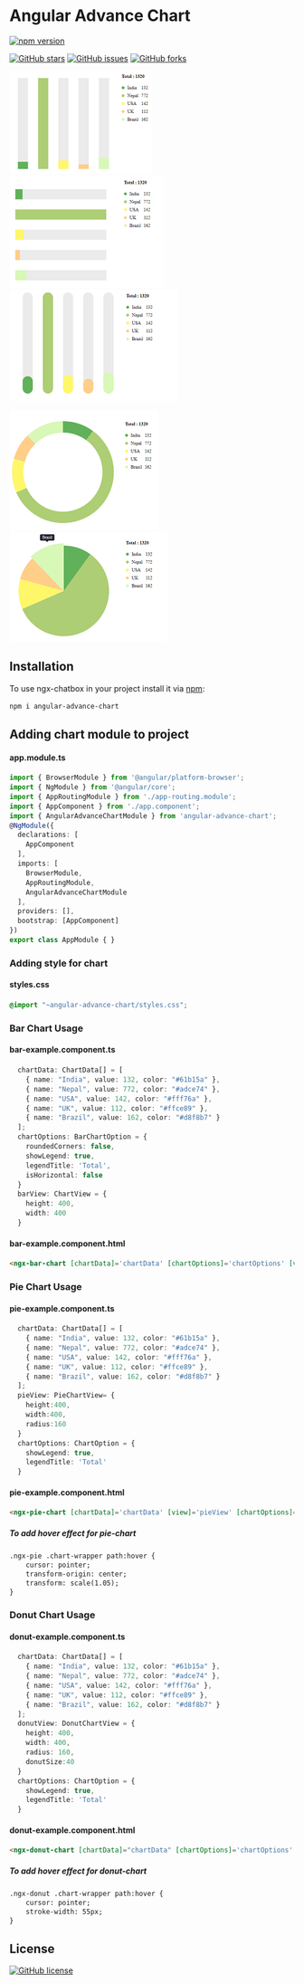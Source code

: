 # Angular Advance Chart


[![npm version](https://badge.fury.io/js/angular-advance-chart.svg)](https://badge.fury.io/js/angular-advance-chart)

[![GitHub stars](https://img.shields.io/github/stars/SomeshKb/Angular-Advance-Chart)](https://github.com/SomeshKb/Angular-Advance-Chart/stargazers)
[![GitHub issues](https://img.shields.io/github/issues/SomeshKb/Angular-Advance-Chart)](https://github.com/SomeshKb/Angular-Advance-Chart/issues)
[![GitHub forks](https://img.shields.io/github/forks/SomeshKb/Angular-Advance-Chart)](https://github.com/SomeshKb/Angular-Advance-Chart/network)

![alt text](https://github.com/SomeshKb/Angular-Advance-Chart/blob/main/images/bar-graph.png?raw=true)
![alt text](https://github.com/SomeshKb/Angular-Advance-Chart/blob/main/images/horizontal-bar-graph.png?raw=true)
![alt text](https://github.com/SomeshKb/Angular-Advance-Chart/blob/main/images/rounded-bar-graph.png?raw=true)

![alt text](https://github.com/SomeshKb/angular-advance-chart/blob/main/images/donut-chart.png?raw=true)
![alt text](https://github.com/SomeshKb/angular-advance-chart/blob/main/images/pie-chart.png?raw=true)

## Installation

To use ngx-chatbox in your project install it via [npm](https://www.npmjs.com/package/angular-advance-chart):

```bash
npm i angular-advance-chart
```

## Adding chart module to project

#### app.module.ts
```typescript
import { BrowserModule } from '@angular/platform-browser';
import { NgModule } from '@angular/core';
import { AppRoutingModule } from './app-routing.module';
import { AppComponent } from './app.component';
import { AngularAdvanceChartModule } from 'angular-advance-chart';
@NgModule({
  declarations: [
    AppComponent
  ],
  imports: [
    BrowserModule,
    AppRoutingModule,
    AngularAdvanceChartModule
  ],
  providers: [],
  bootstrap: [AppComponent]
})
export class AppModule { }
```

### Adding style for chart 
#### styles.css 
```css
@import "~angular-advance-chart/styles.css";

```


### Bar Chart Usage

#### bar-example.component.ts
```typescript
  chartData: ChartData[] = [
    { name: "India", value: 132, color: "#61b15a" },
    { name: "Nepal", value: 772, color: "#adce74" },
    { name: "USA", value: 142, color: "#fff76a" },
    { name: "UK", value: 112, color: "#ffce89" },
    { name: "Brazil", value: 162, color: "#d8f8b7" }
  ];
  chartOptions: BarChartOption = {
    roundedCorners: false,
    showLegend: true,
    legendTitle: 'Total',
    isHorizontal: false
  }
  barView: ChartView = {
    height: 400,
    width: 400
  }
```

#### bar-example.component.html
```HTML
<ngx-bar-chart [chartData]='chartData' [chartOptions]='chartOptions' [view]='barView' ></ngx-bar-chart>
```

### Pie Chart Usage

#### pie-example.component.ts
```typescript
  chartData: ChartData[] = [
    { name: "India", value: 132, color: "#61b15a" },
    { name: "Nepal", value: 772, color: "#adce74" },
    { name: "USA", value: 142, color: "#fff76a" },
    { name: "UK", value: 112, color: "#ffce89" },
    { name: "Brazil", value: 162, color: "#d8f8b7" }
  ];
  pieView: PieChartView= {
    height:400,
    width:400,
    radius:160
  }
  chartOptions: ChartOption = {
    showLegend: true,
    legendTitle: 'Total'
  }
```

#### pie-example.component.html
```HTML
<ngx-pie-chart [chartData]='chartData' [view]='pieView' [chartOptions]='chartOptions'></ngx-pie-chart>
```
##### To add hover effect for pie-chart
```
.ngx-pie .chart-wrapper path:hover {
    cursor: pointer;
    transform-origin: center;
    transform: scale(1.05);
}
```

### Donut Chart Usage

#### donut-example.component.ts
```typescript
  chartData: ChartData[] = [
    { name: "India", value: 132, color: "#61b15a" },
    { name: "Nepal", value: 772, color: "#adce74" },
    { name: "USA", value: 142, color: "#fff76a" },
    { name: "UK", value: 112, color: "#ffce89" },
    { name: "Brazil", value: 162, color: "#d8f8b7" }
  ];
  donutView: DonutChartView = {
    height: 400,
    width: 400,
    radius: 160,
    donutSize:40
  }
  chartOptions: ChartOption = {
    showLegend: true,
    legendTitle: 'Total'
  }

```

#### donut-example.component.html
```HTML
<ngx-donut-chart [chartData]="chartData" [chartOptions]='chartOptions' [view]='donutView'></ngx-donut-chart>
```
##### To add hover effect for donut-chart
```
.ngx-donut .chart-wrapper path:hover {
    cursor: pointer;
    stroke-width: 55px;
}
```


## License
[![GitHub license](https://img.shields.io/github/license/SomeshKb/Angular-Advance-Chart)](https://github.com/SomeshKb/Angular-Advance-Chart/blob/main/LICENSE)
